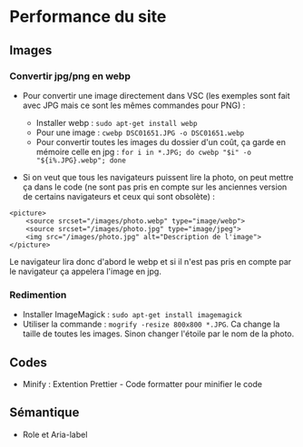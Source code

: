 # Performance du site

## Images

### Convertir jpg/png en webp

- Pour convertir une image directement dans VSC (les exemples sont fait avec JPG mais ce sont les mêmes commandes pour PNG) : 
  - Installer webp : ```sudo apt-get install webp```
  - Pour une image : ```cwebp DSC01651.JPG -o DSC01651.webp```
  - Pour convertir toutes les images du dossier d'un coût, ça garde en mémoire celle en jpg : ```for i in *.JPG; do cwebp "$i" -o "${i%.JPG}.webp"; done```

- Si on veut que tous les navigateurs puissent lire la photo, on peut mettre ça dans le code (ne sont pas pris en compte sur les anciennes version de certains navigateurs et ceux qui sont obsolète) : 
```
<picture>
    <source srcset="/images/photo.webp" type="image/webp">
    <source srcset="/images/photo.jpg" type="image/jpeg">
    <img src="/images/photo.jpg" alt="Description de l'image">
</picture>
```
Le navigateur lira donc d'abord le webp et si il n'est pas pris en compte par le navigateur ça appelera l'image en jpg.

### Redimention

- Installer ImageMagick : ```sudo apt-get install imagemagick```
- Utiliser la commande : ```mogrify -resize 800x800 *.JPG```. Ca change la taille de toutes les images. Sinon changer l'étoile par le nom de la photo.

## Codes

- Minify : Extention Prettier - Code formatter pour minifier le code

## Sémantique

- Role et Aria-label
